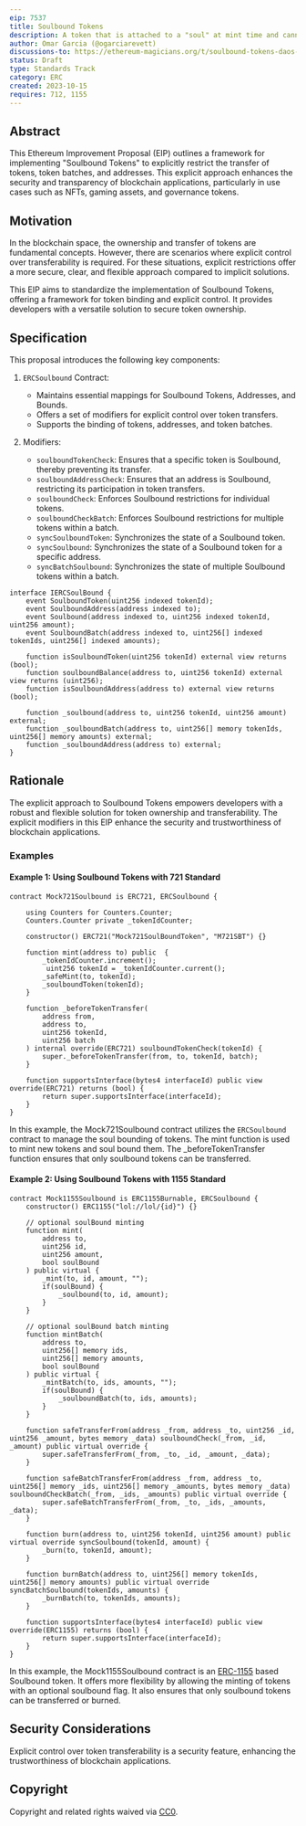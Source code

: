 ```yaml
---
eip: 7537
title: Soulbound Tokens
description: A token that is attached to a "soul" at mint time and cannot be transferred after that.
author: Omar Garcia (@ogarciarevett)
discussions-to: https://ethereum-magicians.org/t/soulbound-tokens-daos-and-web3-games/16104
status: Draft
type: Standards Track
category: ERC
created: 2023-10-15
requires: 712, 1155
---
```


## Abstract

This Ethereum Improvement Proposal (EIP) outlines a framework for implementing "Soulbound Tokens" to explicitly restrict the transfer of tokens, token batches, and addresses. This explicit approach enhances the security and transparency of blockchain applications, particularly in use cases such as NFTs, gaming assets, and governance tokens.

## Motivation

In the blockchain space, the ownership and transfer of tokens are fundamental concepts. However, there are scenarios where explicit control over transferability is required. For these situations, explicit restrictions offer a more secure, clear, and flexible approach compared to implicit solutions.

This EIP aims to standardize the implementation of Soulbound Tokens, offering a framework for token binding and explicit control. It provides developers with a versatile solution to secure token ownership.

## Specification

This proposal introduces the following key components:

1. `ERCSoulbound` Contract:
   - Maintains essential mappings for Soulbound Tokens, Addresses, and Bounds.
   - Offers a set of modifiers for explicit control over token transfers.
   - Supports the binding of tokens, addresses, and token batches.

2. Modifiers:
   - `soulboundTokenCheck`: Ensures that a specific token is Soulbound, thereby preventing its transfer.
   - `soulboundAddressCheck`: Ensures that an address is Soulbound, restricting its participation in token transfers.
   - `soulboundCheck`: Enforces Soulbound restrictions for individual tokens.
   - `soulboundCheckBatch`: Enforces Soulbound restrictions for multiple tokens within a batch.
   - `syncSoulboundToken`: Synchronizes the state of a Soulbound token.
   - `syncSoulbound`: Synchronizes the state of a Soulbound token for a specific address.
   - `syncBatchSoulbound`: Synchronizes the state of multiple Soulbound tokens within a batch.

```solidity
interface IERCSoulBound {
    event SoulboundToken(uint256 indexed tokenId);
    event SoulboundAddress(address indexed to);
    event Soulbound(address indexed to, uint256 indexed tokenId, uint256 amount);
    event SoulboundBatch(address indexed to, uint256[] indexed tokenIds, uint256[] indexed amounts);

    function isSoulboundToken(uint256 tokenId) external view returns (bool);
    function soulboundBalance(address to, uint256 tokenId) external view returns (uint256);
    function isSoulboundAddress(address to) external view returns (bool);

    function _soulbound(address to, uint256 tokenId, uint256 amount) external;
    function _soulboundBatch(address to, uint256[] memory tokenIds, uint256[] memory amounts) external;
    function _soulboundAddress(address to) external;
}

```

## Rationale

The explicit approach to Soulbound Tokens empowers developers with a robust and flexible solution for token ownership and transferability. The explicit modifiers in this EIP enhance the security and trustworthiness of blockchain applications.

### Examples

#### Example 1: Using Soulbound Tokens with 721 Standard

```solidity
contract Mock721Soulbound is ERC721, ERCSoulbound {

    using Counters for Counters.Counter;
    Counters.Counter private _tokenIdCounter;

    constructor() ERC721("Mock721SoulBoundToken", "M721SBT") {}

    function mint(address to) public  {
        _tokenIdCounter.increment();
         uint256 tokenId = _tokenIdCounter.current();
        _safeMint(to, tokenId);
        _soulboundToken(tokenId);
    }

    function _beforeTokenTransfer(
        address from,
        address to,
        uint256 tokenId,
        uint256 batch
    ) internal override(ERC721) soulboundTokenCheck(tokenId) {
        super._beforeTokenTransfer(from, to, tokenId, batch);
    }

    function supportsInterface(bytes4 interfaceId) public view override(ERC721) returns (bool) {
        return super.supportsInterface(interfaceId);
    }
}
```

In this example, the Mock721Soulbound contract utilizes the `ERCSoulbound` contract to manage the soul bounding of tokens. The mint function is used to mint new tokens and soul bound them. The _beforeTokenTransfer function ensures that only soulbound tokens can be transferred.

#### Example 2: Using Soulbound Tokens with 1155 Standard

```solidity
contract Mock1155Soulbound is ERC1155Burnable, ERCSoulbound {
    constructor() ERC1155("lol://lol/{id}") {}

    // optional soulBound minting
    function mint(
        address to,
        uint256 id,
        uint256 amount,
        bool soulBound
    ) public virtual {
        _mint(to, id, amount, "");
        if(soulBound) {
            _soulbound(to, id, amount);
        }
    }

    // optional soulBound batch minting
    function mintBatch(
        address to,
        uint256[] memory ids,
        uint256[] memory amounts,
        bool soulBound
    ) public virtual {
        _mintBatch(to, ids, amounts, "");
        if(soulBound) {
            _soulboundBatch(to, ids, amounts);
        }
    }

    function safeTransferFrom(address _from, address _to, uint256 _id, uint256 _amount, bytes memory _data) soulboundCheck(_from, _id, _amount) public virtual override {
        super.safeTransferFrom(_from, _to, _id, _amount, _data);
    }

    function safeBatchTransferFrom(address _from, address _to, uint256[] memory _ids, uint256[] memory _amounts, bytes memory _data) soulboundCheckBatch(_from, _ids, _amounts) public virtual override {
        super.safeBatchTransferFrom(_from, _to, _ids, _amounts, _data);
    }

    function burn(address to, uint256 tokenId, uint256 amount) public virtual override syncSoulbound(tokenId, amount) {
        _burn(to, tokenId, amount);
    }

    function burnBatch(address to, uint256[] memory tokenIds, uint256[] memory amounts) public virtual override syncBatchSoulbound(tokenIds, amounts) {
        _burnBatch(to, tokenIds, amounts);
    }

    function supportsInterface(bytes4 interfaceId) public view override(ERC1155) returns (bool) {
        return super.supportsInterface(interfaceId);
    }
}

```

In this example, the Mock1155Soulbound contract is an [ERC-1155](./eip-1155.md) based Soulbound token. It offers more flexibility by allowing the minting of tokens with an optional soulbound flag. It also ensures that only soulbound tokens can be transferred or burned.

## Security Considerations

Explicit control over token transferability is a security feature, enhancing the trustworthiness of blockchain applications.

## Copyright

Copyright and related rights waived via [CC0](../LICENSE.md).

